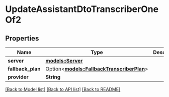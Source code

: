 # UpdateAssistantDtoTranscriberOneOf2

## Properties

Name | Type | Description | Notes
------------ | ------------- | ------------- | -------------
**server** | [**models::Server**](Server.md) |  | 
**fallback_plan** | Option<[**models::FallbackTranscriberPlan**](FallbackTranscriberPlan.md)> |  | [optional]
**provider** | **String** |  | 

[[Back to Model list]](../README.md#documentation-for-models) [[Back to API list]](../README.md#documentation-for-api-endpoints) [[Back to README]](../README.md)


